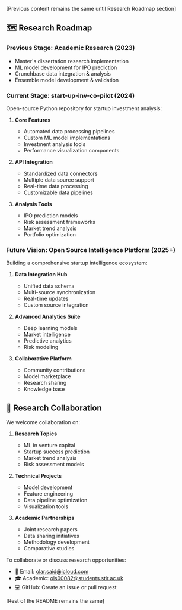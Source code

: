 [Previous content remains the same until Research Roadmap section]

## 🗺️ Research Roadmap

### Previous Stage: Academic Research (2023)
- Master's dissertation research implementation
- ML model development for IPO prediction
- Crunchbase data integration & analysis
- Ensemble model development & validation

### Current Stage: start-up-inv-co-pilot (2024)
Open-source Python repository for startup investment analysis:

1. **Core Features**
   - Automated data processing pipelines
   - Custom ML model implementations
   - Investment analysis tools
   - Performance visualization components

2. **API Integration**
   - Standardized data connectors
   - Multiple data source support
   - Real-time data processing
   - Customizable data pipelines

3. **Analysis Tools**
   - IPO prediction models
   - Risk assessment frameworks
   - Market trend analysis
   - Portfolio optimization

### Future Vision: Open Source Intelligence Platform (2025+)
Building a comprehensive startup intelligence ecosystem:

1. **Data Integration Hub**
   - Unified data schema
   - Multi-source synchronization
   - Real-time updates
   - Custom source integration

2. **Advanced Analytics Suite**
   - Deep learning models
   - Market intelligence
   - Predictive analytics
   - Risk modeling

3. **Collaborative Platform**
   - Community contributions
   - Model marketplace
   - Research sharing
   - Knowledge base

## 🤝 Research Collaboration

We welcome collaboration on:

1. **Research Topics**
   - ML in venture capital
   - Startup success prediction
   - Market trend analysis
   - Risk assessment models

2. **Technical Projects**
   - Model development
   - Feature engineering
   - Data pipeline optimization
   - Visualization tools

3. **Academic Partnerships**
   - Joint research papers
   - Data sharing initiatives
   - Methodology development
   - Comparative studies

To collaborate or discuss research opportunities:
- 📧 Email: olar.said@icloud.com
- 🎓 Academic: ols00082@students.stir.ac.uk
- 💻 GitHub: Create an issue or pull request

[Rest of the README remains the same]